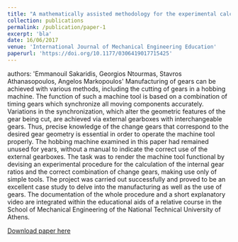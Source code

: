 ```yaml
---
title: "A mathematically assisted methodology for the experimental calculation of the internal gear ratios to extend the lifecycle of a hobbing machine"
collection: publications
permalink: /publication/paper-1
excerpt: 'bla'
date: 16/06/2017
venue: 'International Journal of Mechanical Engineering Education'
paperurl: 'https://doi.org/10.1177/0306419017715425'
---
```

authors: 'Emmanouil Sakaridis, Georgios Ntourmas, Stavros Athanasopoulos, Angelos Markopoulos'
Manufacturing of gears can be achieved with various methods, including the cutting of gears in a hobbing machine. The function of such a machine tool is based on a combination of timing gears which synchronize all moving components accurately. Variations in the synchronization, which alter the geometric features of the gear being cut, are achieved via external gearboxes with interchangeable gears. Thus, precise knowledge of the change gears that correspond to the desired gear geometry is essential in order to operate the machine tool properly. The hobbing machine examined in this paper had remained unused for years, without a manual to indicate the correct use of the external gearboxes. The task was to render the machine tool functional by devising an experimental procedure for the calculation of the internal gear ratios and the correct combination of change gears, making use only of simple tools. The project was carried out successfully and proved to be an excellent case study to delve into the manufacturing as well as the use of gears. The documentation of the whole procedure and a short explanatory video are integrated within the educational aids of a relative course in the School of Mechanical Engineering of the National Technical University of Athens.

[Download paper here](http://georgios-ntourmas.github.io/files/paper-1.pdf)
